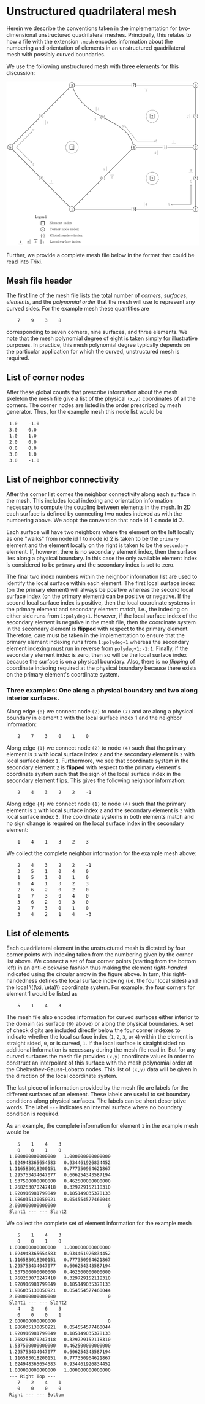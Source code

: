 # Unstructured quadrilateral mesh

Herein we describe the conventions taken in the implementation for two-dimensional unstructured quadrilateral meshes. Principally, this relates to how a file with the extension `.mesh` encodes information about the numbering and orientation of elements in an unstructured quadrilateral mesh with possibly curved boundaries.

We use the following unstructured mesh with three elements for this discussion:

![example-mesh](example_mesh.png)

Further, we provide a complete mesh file below in the format that could be read into Trixi.


## Mesh file header

The first line of the mesh file lists the total number of *corners*, *surfaces*, *elements*, and the *polynomial order* that the mesh will use to represent any curved sides. For the example mesh these quantities are
```
    7    9    3    8
```
corresponding to seven corners, nine surfaces, and three elements. We note that the mesh polynomial degree of eight is taken simply for illustrative purposes. In practice, this mesh polynomial degree typically depends on the particular application for which the curved, unstructured mesh is required.


## List of corner nodes

After these global counts that prescribe information about the mesh skeleton the mesh file give a list of the physical `(x,y)` coordinates of all the corners. The corner nodes are listed in the order prescribed by mesh generator. Thus, for the example mesh this node list would be
```
 1.0    -1.0
 3.0    0.0
 1.0    1.0
 2.0    0.0
 0.0    0.0
 3.0    1.0
 3.0    -1.0
```

## List of neighbor connectivity

After the corner list comes the neighbor connectivity along each surface in the mesh. This includes local indexing and orientation information necessary to compute the coupling between elements in the mesh. In 2D each surface is defined by connecting two nodes indexed as with the numbering above. We adopt the convention that node id 1 < node id 2.

Each surface will have two neighbors where the element on the left locally as one "walks" from node id 1 to node id 2 is taken to be the `primary` element and the element locally on the right is taken to be the `secondary` element. If, however, there is no secondary element index, then the surface lies along a physical boundary. In this case the only available element index is considered to be `primary` and the secondary index is set to zero.

The final two index numbers within the neighbor information list are used to identify the local surface within each element. The first local surface index (on the primary element) will always be positive whereas the second local surface index (on the primary element) can be positive or negative. If the second local surface index is positive, then the local coordinate systems in the primary element and secondary element match, i.e., the indexing on either side runs from `1:polydeg+1`. However, if the local surface index of the secondary element is negative in the mesh file, then the coordinate system in the secondary element is **flipped** with respect to the primary element. Therefore, care must be taken in the implementation to ensure that the primary element indexing runs from `1:polydeg+1` whereas the secondary element indexing must run in reverse from `polydeg+1:-1:1`. Finally, if the secondary element index is zero, then so will be the local surface index because the surface is on a physical boundary. Also, there is no *flipping* of coordinate indexing required at the physical boundary because there exists on the primary element's coordinate system.

### Three examples: One along a physical boundary and two along interior surfaces.

Along edge `{8}` we connect node `(2)` to node `(7)` and are along a physical boundary in element `3` with the local surface index 1 and the neighbor information:
```
    2    7    3    0    1    0
```

Along edge `{1}` we connect node `(2)` to node `(4)` such that the primary element is `3` with local surface index `2` and the secondary element is `2` with local surface index `1`. Furthermore, we see that coordinate system in the secondary element `2` is **flipped** with respect to the primary element's coordinate system such that the sign of the local surface index in the secondary element flips. This gives the following neighbor information:
```
    2    4    3    2    2    -1
```

Along edge `{4}` we connect node `(1)` to node `(4)` such that the primary element is `1` with local surface index `2` and the secondary element is `3` with local surface index `3`. The coordinate systems in both elements match and no sign change is required on the local surface index in the secondary element:
```
    1    4    1    3    2    3
```

We collect the complete neighbor information for the example mesh above:
```
    2    4    3    2    2    -1
    3    5    1    0    4    0
    1    5    1    0    1    0
    1    4    1    3    2    3
    2    6    2    0    2    0
    1    7    3    0    4    0
    3    6    2    0    3    0
    2    7    3    0    1    0
    3    4    2    1    4    -3
```

## List of elements

Each quadrilateral element in the unstructured mesh is dictated by four corner points with indexing taken from the numbering given by the corner list above. We connect a set of four corner points (starting from the bottom left) in an anti-clockwise fashion thus making the element *right-handed* indicated using the circular arrow in the figure above. In turn, this right-handedness defines the local surface indexing (i.e. the four local sides) and the local \\((\xi, \eta)\\) coordinate system. For example, the four corners for element 1 would be listed as
```
    5    1    4    3
```

The mesh file also encodes information for curved surfaces either interior to the domain (as surface `{9}` above) or along the physical boundaries. A set of check digits are included directly below the four corner indexes to indicate whether the local surface index (`1`, `2`, `3`, or `4`) within the element is straight sided, `0`, or is curved, `1`. If the local surface is straight sided no additional information is necessary during the mesh file read in. But for any curved surfaces the mesh file provides `(x,y)` coordinate values in order to construct an interpolant of this surface with the mesh polynomial order at the Chebyshev-Gauss-Lobatto nodes. This list of `(x,y)` data will be given in the direction of the local coordinate system.

The last piece of information provided by the mesh file are labels for the different surfaces of an element. These labels are useful to set boundary conditions along physical surfaces. The labels can be short descriptive words. The label `---` indicates an internal surface where no boundary condition is required.

As an example, the complete information for element `1` in the example mesh would be
```
    5    1    4    3
    0    0    1    0
 1.000000000000000   1.000000000000000
 1.024948365654583   0.934461926834452
 1.116583018200151   0.777350964621867
 1.295753434047077   0.606254343587194
 1.537500000000000   0.462500000000000
 1.768263070247418   0.329729152118310
 1.920916981799849   0.185149035378133
 1.986035130050921   0.054554577460044
 2.000000000000000                   0
 Slant1 --- --- Slant2
```

We collect the complete set of element information for the example mesh
```
    5    1    4    3
    0    0    1    0
 1.000000000000000   1.000000000000000
 1.024948365654583   0.934461926834452
 1.116583018200151   0.777350964621867
 1.295753434047077   0.606254343587194
 1.537500000000000   0.462500000000000
 1.768263070247418   0.329729152118310
 1.920916981799849   0.185149035378133
 1.986035130050921   0.054554577460044
 2.000000000000000                   0
 Slant1 --- --- Slant2
    4    2    6    3
    0    0    0    1
 2.000000000000000                   0
 1.986035130050921   0.054554577460044
 1.920916981799849   0.185149035378133
 1.768263070247418   0.329729152118310
 1.537500000000000   0.462500000000000
 1.295753434047077   0.606254343587194
 1.116583018200151   0.777350964621867
 1.024948365654583   0.934461926834452
 1.000000000000000   1.000000000000000
 --- Right Top ---
    7    2    4    1
    0    0    0    0
 Right --- --- Bottom
```
